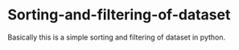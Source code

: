# Sorting-and-filtering-of-dataset
Basically this is a simple sorting and filtering of dataset in python.

